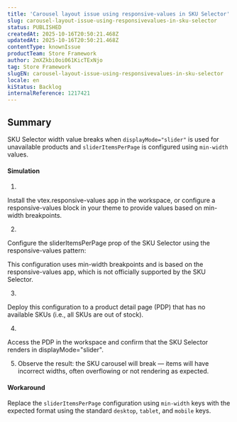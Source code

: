 ```yaml
---
title: 'Carousel layout issue using responsive-values in SKU Selector'
slug: carousel-layout-issue-using-responsivevalues-in-sku-selector
status: PUBLISHED
createdAt: 2025-10-16T20:50:21.468Z
updatedAt: 2025-10-16T20:50:21.468Z
contentType: knownIssue
productTeam: Store Framework
author: 2mXZkbi0oi061KicTExNjo
tag: Store Framework
slugEN: carousel-layout-issue-using-responsivevalues-in-sku-selector
locale: en
kiStatus: Backlog
internalReference: 1217421
---
```


## Summary


SKU Selector width value breaks when `displayMode="slider"` is used for unavailable products and `sliderItemsPerPage` is configured using `min-width` values.


#### Simulation




1.

Install the vtex.responsive-values app in the workspace, or configure a responsive-values block in your theme to provide values based on min-width breakpoints.



2.

Configure the sliderItemsPerPage prop of the SKU Selector using the responsive-values pattern:

This configuration uses min-width breakpoints and is based on the responsive-values app, which is not officially supported by the SKU Selector.



3.

Deploy this configuration to a product detail page (PDP) that has no available SKUs (i.e., all SKUs are out of stock).



4.

Access the PDP in the workspace and confirm that the SKU Selector renders in displayMode="slider".



5. Observe the result: the SKU carousel will break — items will have incorrect widths, often overflowing or not rendering as expected.


#### Workaround


Replace the `sliderItemsPerPage` configuration using `min-width` keys with the expected format using the standard `desktop`, `tablet`, and `mobile` keys.



